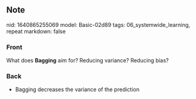 ## Note
nid: 1640865255069
model: Basic-02d89
tags: 06_systemwide_learning, repeat
markdown: false

### Front
What does <b>Bagging</b> aim for? Reducing variance? Reducing bias?

### Back
<ul><li>Bagging decreases the variance of the prediction</li></ul>
